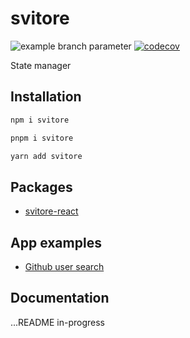 # svitore

![example branch parameter](https://github.com/vitlolik/svitore/actions/workflows/ci.yml/badge.svg?branch=master)
[![codecov](https://codecov.io/gh/vitlolik/svitore/branch/master/graph/badge.svg)](https://codecov.io/gh/vitlolik/svitore)

State manager

## Installation

```sh
npm i svitore
```

```sh
pnpm i svitore
```

```sh
yarn add svitore
```

## Packages

- [svitore-react](https://github.com/vitlolik/svitore-react)

## App examples

- [Github user search](https://codesandbox.io/p/devbox/search-github-users-forked-93dh8n?file=%2Fsrc%2Fgithub-search-module.ts%3A7%2C22)

## Documentation

...README in-progress
